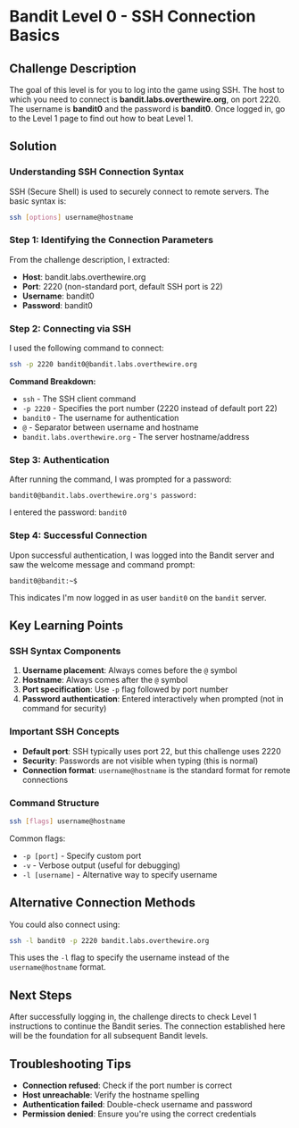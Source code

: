 # Bandit Level 0 - SSH Connection Basics

## Challenge Description
The goal of this level is for you to log into the game using SSH. The host to which you need to connect is **bandit.labs.overthewire.org**, on port 2220. The username is **bandit0** and the password is **bandit0**. Once logged in, go to the Level 1 page to find out how to beat Level 1.

## Solution

### Understanding SSH Connection Syntax
SSH (Secure Shell) is used to securely connect to remote servers. The basic syntax is:
```bash
ssh [options] username@hostname
```

### Step 1: Identifying the Connection Parameters
From the challenge description, I extracted:
- **Host**: bandit.labs.overthewire.org
- **Port**: 2220 (non-standard port, default SSH port is 22)
- **Username**: bandit0
- **Password**: bandit0

### Step 2: Connecting via SSH
I used the following command to connect:

```bash
ssh -p 2220 bandit0@bandit.labs.overthewire.org
```

**Command Breakdown:**
- `ssh` - The SSH client command
- `-p 2220` - Specifies the port number (2220 instead of default port 22)
- `bandit0` - The username for authentication
- `@` - Separator between username and hostname
- `bandit.labs.overthewire.org` - The server hostname/address

### Step 3: Authentication
After running the command, I was prompted for a password:
```
bandit0@bandit.labs.overthewire.org's password:
```

I entered the password: `bandit0`

### Step 4: Successful Connection
Upon successful authentication, I was logged into the Bandit server and saw the welcome message and command prompt:
```
bandit0@bandit:~$
```

This indicates I'm now logged in as user `bandit0` on the `bandit` server.

## Key Learning Points

### SSH Syntax Components
1. **Username placement**: Always comes before the `@` symbol
2. **Hostname**: Always comes after the `@` symbol
3. **Port specification**: Use `-p` flag followed by port number
4. **Password authentication**: Entered interactively when prompted (not in command for security)

### Important SSH Concepts
- **Default port**: SSH typically uses port 22, but this challenge uses 2220
- **Security**: Passwords are not visible when typing (this is normal)
- **Connection format**: `username@hostname` is the standard format for remote connections

### Command Structure
```bash
ssh [flags] username@hostname
```
Common flags:
- `-p [port]` - Specify custom port
- `-v` - Verbose output (useful for debugging)
- `-l [username]` - Alternative way to specify username

## Alternative Connection Methods
You could also connect using:
```bash
ssh -l bandit0 -p 2220 bandit.labs.overthewire.org
```
This uses the `-l` flag to specify the username instead of the `username@hostname` format.

## Next Steps
After successfully logging in, the challenge directs to check Level 1 instructions to continue the Bandit series. The connection established here will be the foundation for all subsequent Bandit levels.

## Troubleshooting Tips
- **Connection refused**: Check if the port number is correct
- **Host unreachable**: Verify the hostname spelling
- **Authentication failed**: Double-check username and password
- **Permission denied**: Ensure you're using the correct credentials
